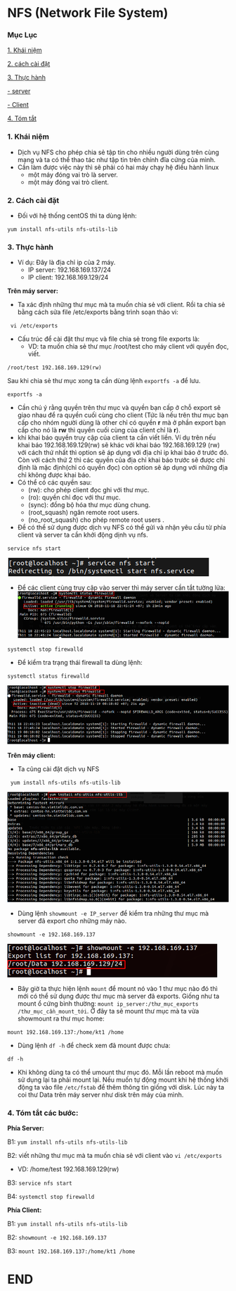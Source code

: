 # NFS (Network File System)

### Mục Lục
[1. Khái niệm](#1)

[2. cách cài đặt](#2)

[3. Thực hành](#3)

[- server](#3.1)

[- Client](#3.2)

[4. Tóm tắt](#4)


### <a name="1"> 1. Khái niệm </a>
- Dịch vụ NFS cho phép chia sẻ tập tin cho nhiều người dùng trên cùng mạng và ta có thể thao tác như tập tin trên chính đĩa cứng của mình.
- Cần làm được việc này thì sẽ phải có hai máy chạy hệ điều hành linux
  - một máy đóng vai trò là server.
  - một máy đóng vai trò client.

### <a name="2"> 2. Cách cài đặt </a>
- Đối với hệ thống centOS thì ta dùng lệnh:
```
yum install nfs-utils nfs-utils-lib
```
### <a name="3"> 3. Thực hành </a>
- Ví dụ:  Đây là địa chỉ ip của 2 máy.
  - IP server: 192.168.169.137/24
  - IP client: 192.168.169.129/24
  
<a name="3.1"> **Trên máy server:** </a>

  - Ta xác định những thư mục mà ta muốn chia sẻ với client. Rồi ta chia sẻ bằng cách sửa file /etc/exports bằng trình soạn thảo vi:
```
 vi /etc/exports
```
  - Cấu trúc để cài đặt thư mục và file chia sẻ trong file exports là:
    - VD: ta muốn chia sẻ thư mục /root/test cho máy client với quyền đọc, viết.
```
/root/test 192.168.169.129(rw)
```
Sau khi chia sẻ thư mục xong ta cần dùng lệnh ``exportfs -a`` để lưu.
```
exportfs -a
```
  - Cần chú ý rằng quyền trên thư mục và quyền bạn cấp ở chỗ export sẽ giao nhau để ra quyền cuối cùng cho client (Tức là nếu trên thư mục bạn cấp cho nhóm người dùng là other chỉ có quyền **r** mà ở phần export bạn cấp cho nó là **rw** thì quyền cuối cùng của client chỉ là **r**).
  - khi khai báo quyền truy cập của client ta cần viết liền. Ví dụ trên nếu khai báo 192.168.169.129(rw) sẽ khác với khai báo 192.168.169.129 (rw) với cách thứ nhất thì option sẽ áp dụng với địa chỉ ip khai báo ở trước đó. Còn với cách thứ 2 thì các quyền của địa chỉ khai báo trước sẽ được chỉ định là mặc định(chỉ có quyền đọc) còn option sẽ áp dụng với những địa chỉ không được khai báo.
  - Có thể có các quyền sau:
    - (rw): cho phép client đọc ghi với thư mục.
    - (ro): quyền chỉ đọc với thư mục.
    - (sync): đồng bộ hóa thư mục dùng chung.
    - (root_squash) ngăn remote root users.
    - (no_root_squash) cho phép remote root users .
  - Để có thể sử dụng được dịch vụ NFS có thể gửi và nhận yêu cầu từ phía client và server ta cần khởi động dịnh vụ nfs.
```
service nfs start
```
![](https://github.com/niemdinhtrong/NIEMDT/raw/master/linux/images/nfs0.png)

  - Để các client cùng truy cập vào server thì máy server cần tắt tường lửa:
![](https://github.com/niemdinhtrong/NIEMDT/raw/master/linux/images/nfs5.png)
```
systemctl stop firewalld
```
- Để kiểm tra trạng thái firewall ta dùng lệnh:
```
systemctl status firewalld
```
![](https://github.com/niemdinhtrong/NIEMDT/raw/master/linux/images/nfs6.png)

<a name="3.2"> **Trên máy client:** </a>
- Ta cũng cài đặt dịch vụ NFS
```
 yum install nfs-utils nfs-utils-lib 
```
![](https://github.com/niemdinhtrong/NIEMDT/raw/master/linux/images/nfs1.png)

- Dùng lệnh ``showmount -e IP_server`` để kiểm tra những thư mục mà server đã export cho những máy nào.
```
showmount -e 192.168.169.137
```
![](https://github.com/niemdinhtrong/NIEMDT/raw/master/linux/images/nfs8.png)

- Bây giờ ta thực hiện lệnh ``mount`` để mount nó vào 1 thư mục nào đó thì mới có thể sử dụng được thư mục mà server đã exports. Giống như ta mount ổ cứng bình thường: ``mount ip_server:/thư_mục_exports /thư_mục_cần_mount_tới``. Ở đây ta sẽ mount thư mục mà ta vừa showmount ra thư mục home:
```
mount 192.168.169.137:/home/kt1 /home
```
- Dùng lệnh `` df -h `` để check xem đã mount được chưa:

```
df -h
```
- Khi không dùng ta có thể umount thư mục đó. Mỗi lần reboot mà muốn sử dụng lại ta phải mount lại. Nếu muốn tự động mount khi hệ thống khởi động ta vào file ``/etc/fstab`` để thêm thông tin giống với disk. Lúc này ta coi thư Data trên máy server như disk trên máy của mình.

### <a name="4"> 4. Tóm tắt các bước: </a>
**Phía Server:**

B1: ``yum install nfs-utils nfs-utils-lib``

B2: viết những thư mục mà ta muốn chia sẻ với client vào ``vi /etc/exports``
- VD: /home/test 192.168.169.129(rw)

B3: ``service nfs start``

B4: ``systemctl stop firewalld``

**Phía Client:**

B1: `` yum install nfs-utils nfs-utils-lib ``

B2: ``showmount -e 192.168.169.137``

B3: ``mount 192.168.169.137:/home/kt1 /home``
# END
